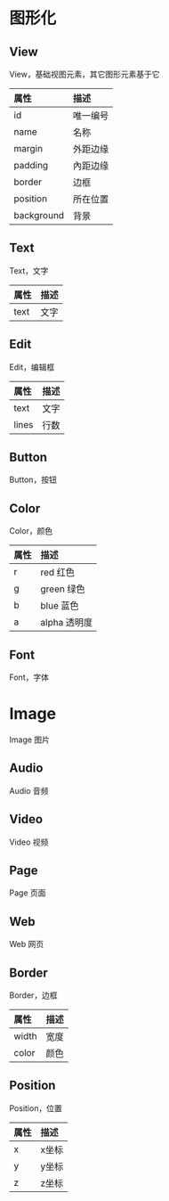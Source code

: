 # 图形化

## View

View，基础视图元素，其它图形元素基于它

| 属性 | 描述 |
|:---|:----|
| id | 唯一编号 |
| name | 名称 |
| margin | 外距边缘 |
| padding | 內距边缘 |
| border | 边框 |
| position | 所在位置 |
| background | 背景 |

## Text

Text，文字

| 属性 | 描述 |
|:---|:----|
| text | 文字 |

## Edit

Edit，编辑框

| 属性 | 描述 |
|:---|:----|
| text | 文字 |
| lines | 行数 |

## Button

Button，按钮

## Color

Color，颜色

| 属性 | 描述 |
|:---|:----|
| r | red 红色 |
| g | green 绿色 |
| b | blue 蓝色 |
| a | alpha 透明度 |

## Font

Font，字体

# Image

Image 图片

## Audio

Audio 音频

## Video

Video 视频

## Page

Page 页面

## Web

Web 网页

## Border

Border，边框

| 属性 | 描述 |
|:---|:----|
| width | 宽度 |
| color | 颜色 |

## Position

Position，位置

| 属性 | 描述 |
|:---|:----|
| x | x坐标 |
| y | y坐标 |
| z | z坐标 |
